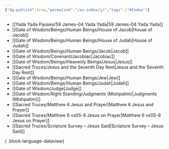 ```yaml
---
{"dg-publish":true,"permalink":"/an-index/j/","tags":["#Index"]}
---
```



- [[Yada Yada Pauses/59 James-04 Yada Yada\|59 James-04 Yada Yada]]
- [[Gate of Wisdom/Beings/Human Beings/House of Jacob\|House of Jacob]]
- [[Gate of Wisdom/Beings/Human Beings/House of Judah\|House of Judah]]
- [[Gate of Wisdom/Beings/Human Beings/Jacob\|Jacob]]
- [[Gate of Wisdom/Covenant/Jacobiac\|Jacobiac]]
- [[Gate of Wisdom/Beings/Heavenly Beings/Jesus\|Jesus]]
- [[Sacred Truces/Jesus and the Seventh Day Rest\|Jesus and the Seventh Day Rest]]
- [[Gate of Wisdom/Beings/Human Beings/Jew\|Jew]]
- [[Gate of Wisdom/Beings/Human Beings/Judah\|Judah]]
- [[Gate of Wisdom/Judge\|Judge]]
- [[Gate of Wisdom/Right Standing/Judgments (Mishpatim)\|Judgments (Mishpatim)]]
- [[Sacred Truces/Matthew 6 Jesus and Prayer\|Matthew 6 Jesus and Prayer]]
- [[Sacred Truces/Matthew 6 vs05-8 Jesus on Prayer\|Matthew 6 vs05-8 Jesus on Prayer]]
- [[Sacred Truces/Scripture Survey – Jesus Said\|Scripture Survey – Jesus Said]]

{ .block-language-dataview}